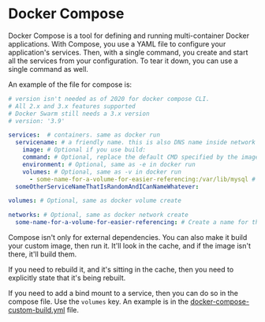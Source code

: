 # Docker Compose

Docker Compose is a tool for defining and running multi-container Docker applications.
With Compose, you use a YAML file to configure your application's services.
Then, with a single command, you create and start all the services from your configuration.
To tear it down, you can use a single command as well.

An example of the file for compose is:

```yaml
# version isn't needed as of 2020 for docker compose CLI. 
# All 2.x and 3.x features supported
# Docker Swarm still needs a 3.x version
# version: '3.9'

services:  # containers. same as docker run
  servicename: # a friendly name. this is also DNS name inside network
    image: # Optional if you use build:
    command: # Optional, replace the default CMD specified by the image
    environment: # Optional, same as -e in docker run
    volumes: # Optional, same as -v in docker run
      - some-name-for-a-volume-for-easier-referencing:/var/lib/mysql # Bind the volume to specific data here
  someOtherServiceNameThatIsRandomAndICanNameWhatever:

volumes: # Optional, same as docker volume create

networks: # Optional, same as docker network create
  some-name-for-a-volume-for-easier-referencing: # Create a name for the volume here
```

Compose isn't only for external dependencies.
You can also make it build your custom image, then run it.
It'll look in the cache, and if the image isn't there, it'll build them.

If you need to rebuild it, and it's sitting in the cache, then you need to explicitly state that it's being rebuilt.

If you need to add a bind mount to a service, then you can do so in the compose file.
Use the `volumes` key. An example is in the [docker-compose-custom-build.yml](./composeBuildExample/docker-compose-custom-build.yml) file.